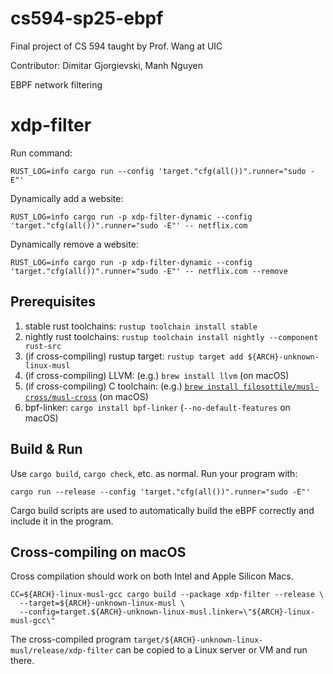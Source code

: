 # cs594-sp25-ebpf


Final project of CS 594 taught by Prof. Wang at UIC 

Contributor: Dimitar Gjorgievski, Manh Nguyen

EBPF network filtering

# xdp-filter

Run command:
```
RUST_LOG=info cargo run --config 'target."cfg(all())".runner="sudo -E"'
```

Dynamically add a website:

```
RUST_LOG=info cargo run -p xdp-filter-dynamic --config 'target."cfg(all())".runner="sudo -E"' -- netflix.com
```

Dynamically remove a website:

```
RUST_LOG=info cargo run -p xdp-filter-dynamic --config 'target."cfg(all())".runner="sudo -E"' -- netflix.com --remove
```

## Prerequisites

1. stable rust toolchains: `rustup toolchain install stable`
1. nightly rust toolchains: `rustup toolchain install nightly --component rust-src`
1. (if cross-compiling) rustup target: `rustup target add ${ARCH}-unknown-linux-musl`
1. (if cross-compiling) LLVM: (e.g.) `brew install llvm` (on macOS)
1. (if cross-compiling) C toolchain: (e.g.) [`brew install filosottile/musl-cross/musl-cross`](https://github.com/FiloSottile/homebrew-musl-cross) (on macOS)
1. bpf-linker: `cargo install bpf-linker` (`--no-default-features` on macOS)

## Build & Run

Use `cargo build`, `cargo check`, etc. as normal. Run your program with:

```shell
cargo run --release --config 'target."cfg(all())".runner="sudo -E"'
```

Cargo build scripts are used to automatically build the eBPF correctly and include it in the
program.

## Cross-compiling on macOS

Cross compilation should work on both Intel and Apple Silicon Macs.

```shell
CC=${ARCH}-linux-musl-gcc cargo build --package xdp-filter --release \
  --target=${ARCH}-unknown-linux-musl \
  --config=target.${ARCH}-unknown-linux-musl.linker=\"${ARCH}-linux-musl-gcc\"
```
The cross-compiled program `target/${ARCH}-unknown-linux-musl/release/xdp-filter` can be
copied to a Linux server or VM and run there.
